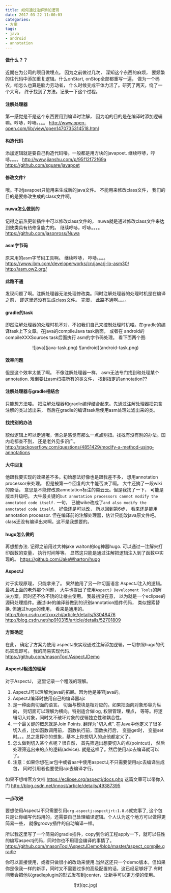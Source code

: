 ```yaml
---
title: 如何通过注解添加逻辑
date: 2017-03-22 11:00:03
categories:
- 方案
tags: 
- java
- android
- annotation
---
```

#### 做什么？？

近期在为公司的项目做埋点。 因为之前做过几次， 深知这个东西的麻烦， 要频繁的往代码中添加重复逻辑。什么onStart, onStop全部都重写一遍， 做为一个码农，咱怎么也算是脑力劳动者， 什么时候变成干体力活了。研究了两天，绕了一个大弯， 终于找到了方法。记录一下这个过程。

#### 注解处理器
第一感觉是不是这个东西要用到编译时注解， 因为咱的目的是在编译时添加逻辑嘛。哼哧，哼哧。。。。
    http://www.open-open.com/lib/view/open1470735314518.html

#### 构造代码
添加逻辑就是要自己构造代码喽。一般都是用方块的javapoet. 继续哼哧，哼哧。。。。
    http://www.jianshu.com/p/95f12f72f69a
    https://github.com/square/javapoet 

#### 修改文件?
哦。不对javapoet只能用来生成新的java文件。 不能用来修改class文件， 我们的目的是要修改生成的class文件啊。

#### nuwa怎么做到的
记得之前热更新插件中可以修改class文件的， nuwa就是通过修改class文件来达到使类具有热修复能力的。 继续哼哧，哼哧。。。。
    https://github.com/jasonross/Nuwa

#### asm字节码
原来用的asm字节码工具啊。 继续哼哧， 哼哧。。。。
    https://www.ibm.com/developerworks/cn/java/j-lo-asm30/
    http://asm.ow2.org/

#### 此路不通
发现问题了啊。注解处理器无法处理修改类。同时注解处理器的处理时机是在编译之前， 即这里还没有生成class文件。 完蛋， 此路不通啊。。。。

#### gradle的task
即然注解处理器的处理时机不对，不如我们自己来控制处理时机喽。在gradle的编译task上下文章。在java的compileJava task后面， 或者在 android的compileXXXSources task后面执行 asm的字节码处理。 看下面两个图:
<center>![java](java-task.png)  ![android](android-task.png)</center>

#### 效率问题
但是这个效率太低了啊。 不像注解处理器一样， asm无法专门找到和处理某个annotation. 难倒要让asm扫描所有的类文件， 找到指定的annotation?? 

#### 注解处理器与gradle相结合
只能想方法喽。 把注解处理器和gradle编译结合起来。先通过注解处理器把包含注解的类过滤出来， 然后在gradle的编译task后使用asm处理过滤出来的类。 

#### 找找别的办法
貌似逻辑上可以走通哦，但总是感觉有那么一点点别扭。找找有没有别的办法。国内毛都查不到， 还是老外见多识广。
    http://stackoverflow.com/questions/4851429/modify-a-method-using-annotations

#### 大牛回复
他跟我要实现的效果差不多。初始想法好像也是跟我差不多， 想用annotation processor来处理。 但是被第一个回复的大牛能否决了啊。 大牛还摘了一段wiki的原话， 意思是不能修改原annotation标注的类云云。但是我找了一下， 可能是版本升级吧。 大牛最关键的`but annotation processors cannot modify the annotated code itself.` 一句， 已被wike改成了`and also modify the annotated code itself`。 好像还是可以改， 所以回到第6步， 看来还是能用 annotation processor. 但在编译前的注解处理器，估计只能改java原文件吧。 class还没有编译出来啊。这不是我想要的。 

#### hugo怎么做的
再想想办法. 记得之前用过大神jake walton的log神器hugo. 可以通过一注解来打印函数的变量， 执行时间等等。 显然这只能是通过注解把逻辑注入到了函数中实现的。
    https://github.com/JakeWharton/hugo

#### AspectJ
对于实现原理， 只能拿来了。 果然他用了另一种切面语言 AspectJ注入的逻辑。最初上面的老外那个问题， 大牛也提出了使用`AspectJ Development Tools`的解决方案。同时还不依不饶的让楼主使用。 我最初没在意， 以为就是一个eclipse的源码处理插件。通过ide的编译器做到的识别annotation插件代码， 类似搜索替换. 但通过hugo的使用， 看来是通用的。
    http://blog.csdn.net/xxxzhi/article/details/53048476
    http://blog.csdn.net/hp910315/article/details/52701809

#### 方案确定
在此， 确定了方案为使用 aspectJ来实现通过注解添加逻辑。一切参照hugo的代码实现即可。 我的简易实现代码.
    https://github.com/masonTool/AspectJDemo

#### AspectJ粗浅的理解
对于AspectJ， 这里记录一个粗浅的理解。
1. AspectJ可以理解为java的拓展。因为他是兼容java的。 
2. AspectJ编译时使用自己的编译器ajc
3. 是一种面向切面的语言。 切面与模块是相对应的。如果把面向对象形容为纵向， 则切面可以理解为横向。特别适合做log, 权限管理，埋点， 等等。将逻辑切入对象，同时又不破坏对象的逻辑独立性和耦合性。
4. 一个最关键的概念就是Join Points. 翻译为"切入点". 在Java中他定义了很多切入点，比如函数调用前， 函数执行前，函数执行后， 变量get时， 变量set时。。。总之发挥你的想象，基本上你想切入的点他都定义了。
5. 怎么做到切入某个点呢？很自然， 首先筛选出想要切入的点(pointcut)， 然后处理筛选出来的点的逻辑(advice). 就是这样了。然后使用ajc去编译就可以了。
6. 注意：如果你想在jar包中或者aar中使用aspectJ,不只需要使用ajc去编译生成包， 同时引用者也要使用ajc去编译才行。

如果不想啃官方文档  https://eclipse.org/aspectj/docs.php
这篇文章可以带你入门  http://blog.csdn.net/innost/article/details/49387395

#### 一点改进
要想使用AspectJ不只需要引用`org.aspectj:aspectjrt:1.8.6`就完事了, 这个包只是让你编写代码用的，还需要自己处理编译逻辑。个人认为这个地方可以做得更简易一些， 就像groovy插件的自动编译一样。 

所以我这里写了一个简易的gradle插件，copy到你的工程apply一下，就可以任性的编写aspectj代码，同时你也不用理会编译的事情了。
https://github.com/masonTool/AspectJDemo/blob/master/aspect_compile.gradle

你可以直接使用，或者只做很小的改动来使用.当然这还只一个demo版本，但如果你是像我一样的新手，同时又不需要过多的高级配置的话，这已经足够好了.有时间我会把他以gradleplugin的形式发布到jcenter，让新手可以更方便的使用。

<center>![tt](qc.jpg)</center>


